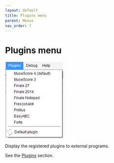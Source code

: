 ```yaml
---
layout: default
title: Plugins menu
parent: Menus
nav_order: 7
---
```

# Plugins menu

![](../../assets/images/plugins_menu.png)

Display the registered plugins to external programs.

See the [Plugins](../../guides/advanced/plugins.md) section.
